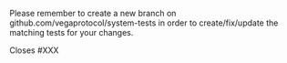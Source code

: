 Please remember to create a new branch on github.com/vegaprotocol/system-tests in order to create/fix/update the matching tests for your changes.

Closes #XXX
